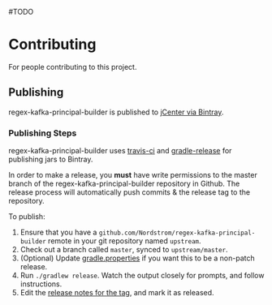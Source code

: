 #TODO

# Contributing

For people contributing to this project.

## Publishing

regex-kafka-principal-builder is published to [jCenter via Bintray](https://bintray.com/nordstromoss/oss_maven/regex-kafka-principal-builder).

### Publishing Steps

regex-kafka-principal-builder uses [travis-ci](https://travis-ci.org/Nordstrom/regex-kafka-principal-builder) and [gradle-release](https://github.com/researchgate/gradle-release) for publishing jars to Bintray.

In order to make a release, you **must** have write permissions to the master branch of the regex-kafka-principal-builder repository in Github.
The release process will automatically push commits & the release tag to the repository.

To publish:

1. Ensure that you have a `github.com/Nordstrom/regex-kafka-principal-builder` remote in your git repository named
   `upstream`.
2. Check out a branch called `master`, synced to `upstream/master`.
3. (Optional) Update [gradle.properties](./gradle.properties) if you want this to be a non-patch release.
3. Run `./gradlew release`. Watch the output closely for prompts, and follow instructions.
4. Edit the [release notes for the tag](https://github.com/Nordstrom/regex-kafka-principal-builder/releases), and mark it as released.
